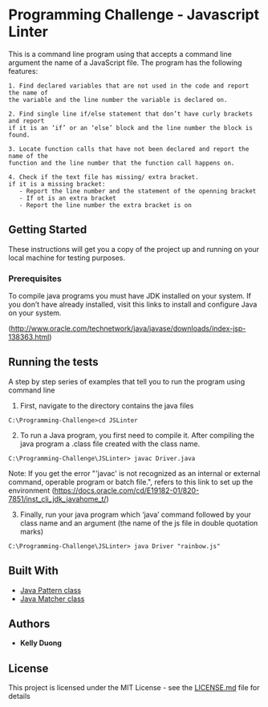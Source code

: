 # Programming Challenge - Javascript Linter

This is a command line program using that accepts a command line argument the name of a JavaScript file. 
The program has the following features:

	1. Find declared variables that are not used in the code and report the name of 
	the variable and the line number the variable is declared on.
	
	2. Find single line if/else statement that don’t have curly brackets and report 
	if it is an ‘if’ or an ‘else’ block and the line number the block is found.
	
	3. Locate function calls that have not been declared and report the name of the 
	function and the line number that the function call happens on.
	
	4. Check if the text file has missing/ extra bracket.
	if it is a missing bracket:
       - Report the line number and the statement of the openning bracket
	   - If ot is an extra bracket
       - Report the line number the extra bracket is on

## Getting Started

These instructions will get you a copy of the project up and running on your local machine for testing purposes. 

### Prerequisites
To compile java programs you must have JDK installed on your system. 
If you don’t have already installed, visit this links to install and configure Java on your system.

(http://www.oracle.com/technetwork/java/javase/downloads/index-jsp-138363.html)

## Running the tests

A step by step series of examples that tell you to run the program using command line

1.	First, navigate to the directory contains the java files

```
C:\Programming-Challenge>cd JSLinter
```
2. To run a Java program, you first need to compile it. After compiling the java program a .class 
file created with the class name. 

```
C:\Programming-Challenge\JSLinter> javac Driver.java
```
Note: If you get the error "'javac' is not recognized as an internal or external command,
operable program or batch file.", refers to this link to set up the environment
(https://docs.oracle.com/cd/E19182-01/820-7851/inst_cli_jdk_javahome_t/)

3. Finally, run your java program which ‘java’ command followed by your class name
and an argument (the name of the js file in double quotation marks)

```
C:\Programming-Challenge\JSLinter> java Driver "rainbow.js"
```

## Built With

* [Java Pattern class](https://docs.oracle.com/javase/7/docs/api/java/util/regex/Pattern.html) 
* [Java Matcher class](https://docs.oracle.com/javase/7/docs/api/java/util/regex/Matcher.html) 

## Authors

* **Kelly Duong** 

## License

This project is licensed under the MIT License - see the [LICENSE.md](LICENSE.md) file for details
